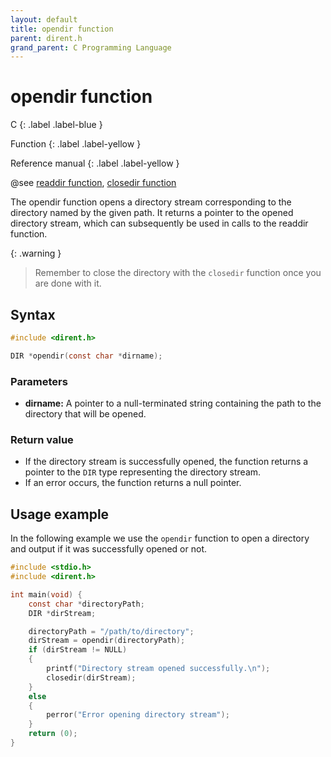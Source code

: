 ```yaml
---
layout: default
title: opendir function
parent: dirent.h
grand_parent: C Programming Language
---
```


# opendir function

C
{: .label .label-blue }

Function
{: .label .label-yellow }

Reference manual
{: .label .label-yellow }

@see [readdir function](../readdir-function), [closedir function](../closedir-function)

The opendir function opens a directory stream corresponding to the directory named by the given path. It returns a pointer to the opened directory stream, which can subsequently be used in calls to the readdir function.

{: .warning }
> Remember to close the directory with the `closedir` function once you are done with it.

## Syntax

```c
#include <dirent.h>

DIR *opendir(const char *dirname);
```

### Parameters

- **dirname:** A pointer to a null-terminated string containing the path to the directory that will be opened.

### Return value

- If the directory stream is successfully opened, the function returns a pointer to the `DIR` type representing the directory stream.
- If an error occurs, the function returns a null pointer.

## Usage example

In the following example we use the `opendir` function to open a directory and output if it was successfully opened or not.

```c
#include <stdio.h>
#include <dirent.h>

int main(void) {
    const char *directoryPath;
    DIR *dirStream;

    directoryPath = "/path/to/directory";
    dirStream = opendir(directoryPath);
    if (dirStream != NULL)
    {
        printf("Directory stream opened successfully.\n");
        closedir(dirStream);
    }
    else
    {
        perror("Error opening directory stream");
    }
    return (0);
}
```
